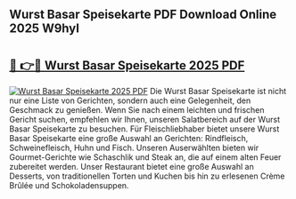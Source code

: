 ## Wurst Basar Speisekarte PDF Download Online 2025 W9hyI

# <h2><a href="http://gcdfxb.nevu.top/?p=Wurst+Basar+Speisekarte">🔗 👉🔴 Wurst Basar Speisekarte 2025 PDF</a></h2>

[![Wurst Basar Speisekarte 2025 PDF](https://i.imgur.com/dBaPXMq.png)](http://gcdfxb.nevu.top/?p=Wurst+Basar+Speisekarte)
Die Wurst Basar Speisekarte ist nicht nur eine Liste von Gerichten, sondern auch eine Gelegenheit, den Geschmack zu genießen. Wenn Sie nach einem leichten und frischen Gericht suchen, empfehlen wir Ihnen, unseren Salatbereich auf der Wurst Basar Speisekarte zu besuchen. Für Fleischliebhaber bietet unsere Wurst Basar Speisekarte eine große Auswahl an Gerichten: Rindfleisch, Schweinefleisch, Huhn und Fisch. Unseren Auserwählten bieten wir Gourmet-Gerichte wie Schaschlik und Steak an, die auf einem alten Feuer zubereitet werden. Unser Restaurant bietet eine große Auswahl an Desserts, von traditionellen Torten und Kuchen bis hin zu erlesenen Crème Brûlée und Schokoladensuppen.
